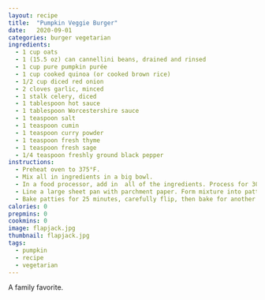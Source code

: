 ```yaml
---
layout: recipe
title:  "Pumpkin Veggie Burger"
date:   2020-09-01
categories: burger vegetarian
ingredients: 
  - 1 cup oats
  - 1 (15.5 oz) can cannellini beans, drained and rinsed
  - 1 cup pure pumpkin purée
  - 1 cup cooked quinoa (or cooked brown rice)
  - 1/2 cup diced red onion
  - 2 cloves garlic, minced
  - 1 stalk celery, diced
  - 1 tablespoon hot sauce
  - 1 tablespoon Worcestershire sauce
  - 1 teaspoon salt
  - 1 teaspoon cumin
  - 1 teaspoon curry powder
  - 1 teaspoon fresh thyme
  - 1 teaspoon fresh sage
  - 1/4 teaspoon freshly ground black pepper
instructions: 
  - Preheat oven to 375°F.
  - Mix all in ingredients in a big bowl.
  - In a food processor, add in  all of the ingredients. Process for 30-45 seconds, or until all ingredients are blended together but still remain a bit chunky.
  - Line a large sheet pan with parchment paper. Form mixture into patties then place them onto the lined pan. Each patty should be about 1/3 cup.  This should result in 8 patties.
  - Bake patties for 25 minutes, carefully flip, then bake for another 5-10 minutes or until browned.
calories: 0
prepmins: 0
cookmins: 0
image: flapjack.jpg
thumbnail: flapjack.jpg
tags: 
  - pumpkin
  - recipe
  - vegetarian
---
```

A family favorite.


